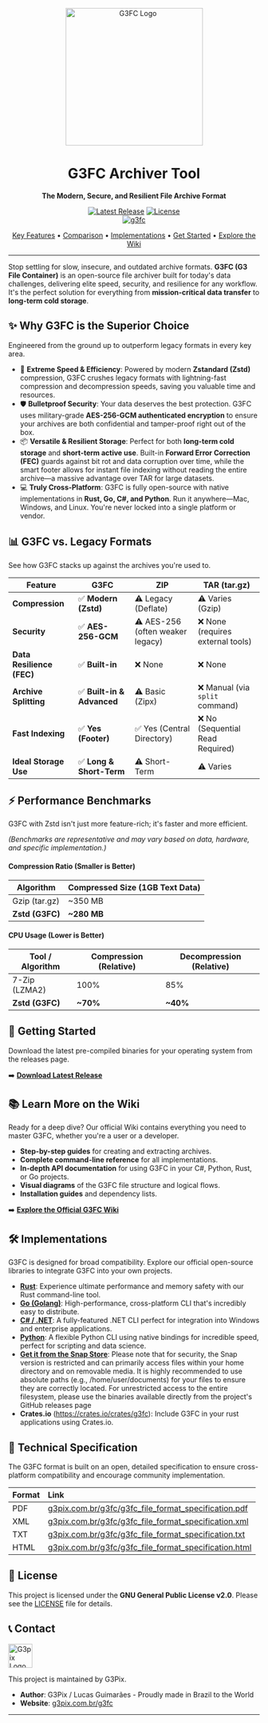 <p align="center">
  <img src="https://g3pix.com.br/g3fc/g3fc.jpeg" alt="G3FC Logo" width="275"/>
</p>

<h1 align="center">G3FC Archiver Tool</h1>

<p align="center">
  <strong>The Modern, Secure, and Resilient File Archive Format</strong>
</p>

<p align="center">
    <a href="https://github.com/guimaraeslucas/g3fc/releases"><img src="https://img.shields.io/github/v/release/guimaraeslucas/g3fc?style=for-the-badge&label=Latest%20Release" alt="Latest Release"></a>
    <a href="https://github.com/guimaraeslucas/g3fc/blob/main/LICENSE"><img src="https://img.shields.io/github/license/guimaraeslucas/g3fc?style=for-the-badge&label=License" alt="License"></a>
  <br>
    <a href="https://snapcraft.io/g3fc"><img alt="g3fc" src="https://snapcraft.io/g3fc/badge.svg" /></a>
</p>

<p align="center">
  <a href="#-why-g3fc-is-the-superior-choice">Key Features</a> •
  <a href="#-g3fc-vs-legacy-formats">Comparison</a> •
  <a href="#-implementations">Implementations</a> •
  <a href="#-getting-started">Get Started</a> •
  <a href="https://github.com/guimaraeslucas/g3fc/wiki">Explore the Wiki</a>
</p>

---

Stop settling for slow, insecure, and outdated archive formats. **G3FC (G3 File Container)** is an open-source file archiver built for today's data challenges, delivering elite speed, security, and resilience for any workflow. It's the perfect solution for everything from **mission-critical data transfer** to **long-term cold storage**.

## ✨ Why G3FC is the Superior Choice

Engineered from the ground up to outperform legacy formats in every key area.

* 🚀 **Extreme Speed & Efficiency**: Powered by modern **Zstandard (Zstd)** compression, G3FC crushes legacy formats with lightning-fast compression and decompression speeds, saving you valuable time and resources.
* 🛡️ **Bulletproof Security**: Your data deserves the best protection. G3FC uses military-grade **AES-256-GCM authenticated encryption** to ensure your archives are both confidential and tamper-proof right out of the box.
* 📦 **Versatile & Resilient Storage**: Perfect for both **long-term cold storage** and **short-term active use**. Built-in **Forward Error Correction (FEC)** guards against bit rot and data corruption over time, while the smart footer allows for instant file indexing without reading the entire archive—a massive advantage over TAR for large datasets.
* 💻 **Truly Cross-Platform**: G3FC is fully open-source with native implementations in **Rust, Go, C#, and Python**. Run it anywhere—Mac, Windows, and Linux. You're never locked into a single platform or vendor.

## 📊 G3FC vs. Legacy Formats

See how G3FC stacks up against the archives you're used to.

| Feature                 | G3FC                              | ZIP                                | TAR (tar.gz)                      |
| ------------------------- | --------------------------------- | ---------------------------------- | --------------------------------- |
| **Compression** | ✅ **Modern (Zstd)** | ⚠️ Legacy (Deflate)                | ⚠️ Varies (Gzip)                  |
| **Security** | ✅ **AES-256-GCM** | ⚠️ AES-256 (often weaker legacy)   | ❌ None (requires external tools) |
| **Data Resilience (FEC)** | ✅ **Built-in** | ❌ None                            | ❌ None                           |
| **Archive Splitting** | ✅ **Built-in & Advanced** | ⚠️ Basic (Zipx)                    | ❌ Manual (via `split` command)   |
| **Fast Indexing** | ✅ **Yes (Footer)** | ✅ Yes (Central Directory)         | ❌ No (Sequential Read Required)  |
| **Ideal Storage Use** | ✅ **Long & Short-Term** | ⚠️ Short-Term                      | ⚠️ Varies                         |

## ⚡ Performance Benchmarks

G3FC with Zstd isn't just more feature-rich; it's faster and more efficient.

*(Benchmarks are representative and may vary based on data, hardware, and specific implementation.)*

#### Compression Ratio (Smaller is Better)

| Algorithm       | Compressed Size (1GB Text Data) |
| --------------- | ------------------------------- |
| Gzip (tar.gz)   | ~350 MB                         |
| **Zstd (G3FC)** | **~280 MB** |

#### CPU Usage (Lower is Better)

| Tool / Algorithm  | Compression (Relative) | Decompression (Relative) |
| ----------------- | ---------------------- | ------------------------ |
| 7-Zip (LZMA2)     | 100%                   | 85%                      |
| **Zstd (G3FC)** | **~70%** | **~40%** |

## 🚀 Getting Started

Download the latest pre-compiled binaries for your operating system from the releases page.

➡️ **[Download Latest Release](https://github.com/guimaraeslucas/g3fc/releases)**

## 📚 Learn More on the Wiki

Ready for a deep dive? Our official Wiki contains everything you need to master G3FC, whether you're a user or a developer.

* **Step-by-step guides** for creating and extracting archives.
* **Complete command-line reference** for all implementations.
* **In-depth API documentation** for using G3FC in your C#, Python, Rust, or Go projects.
* **Visual diagrams** of the G3FC file structure and logical flows.
* **Installation guides** and dependency lists.

➡️ **[Explore the Official G3FC Wiki](https://github.com/guimaraeslucas/g3fc/wiki)**

## 🛠️ Implementations

G3FC is designed for broad compatibility. Explore our official open-source libraries to integrate G3FC into your own projects.

* **[Rust](https://github.com/guimaraeslucas/g3fc/tree/main/rust)**: Experience ultimate performance and memory safety with our Rust command-line tool.
* **[Go (Golang)](https://github.com/guimaraeslucas/g3fc/tree/main/golang)**: High-performance, cross-platform CLI that's incredibly easy to distribute.
* **[C# / .NET](https://github.com/guimaraeslucas/g3fc/tree/main/csharp)**: A fully-featured .NET CLI perfect for integration into Windows and enterprise applications.
* **[Python](https://github.com/guimaraeslucas/g3fc/tree/main/python)**: A flexible Python CLI using native bindings for incredible speed, perfect for scripting and data science.
* **[Get it from the Snap Store](https://snapcraft.io/g3fc)**:  Please note that for security, the Snap version is restricted and can primarily access files within your home directory and on removable media. It is highly recommended to use absolute paths (e.g., /home/user/documents) for your files to ensure they are correctly located. For unrestricted access to the entire filesystem, please use the binaries available directly from the project's GitHub releases page
* **Crates.io** (https://crates.io/crates/g3fc): Include G3FC in your rust applications using Crates.io.


## 📄 Technical Specification

The G3FC format is built on an open, detailed specification to ensure cross-platform compatibility and encourage community implementation.

| Format | Link                                                                     |
| :----- | :----------------------------------------------------------------------- |
| PDF    | [g3pix.com.br/g3fc/g3fc_file_format_specification.pdf](https://g3pix.com.br/g3fc/g3fc_file_format_specification.pdf) |
| XML    | [g3pix.com.br/g3fc/g3fc_file_format_specification.xml](https://g3pix.com.br/g3fc/g3fc_file_format_specification.xml) |
| TXT    | [g3pix.com.br/g3fc/g3fc_file_format_specification.txt](https://g3pix.com.br/g3fc/g3fc_file_format_specification.txt) |
| HTML   | [g3pix.com.br/g3fc/g3fc_file_format_specification.html](https://g3pix.com.br/g3fc/g3fc_file_format_specification.html)|

## 📜 License

This project is licensed under the **GNU General Public License v2.0**. Please see the [LICENSE](https://github.com/guimaraeslucas/g3fc/blob/main/LICENSE) file for details.

## 📞 Contact
<img src="https://g3pix.com.br/favicon.svg" alt="G3pix Logo" width="48"/>

This project is maintained by G3Pix.

* **Author**: G3Pix / Lucas Guimarães - Proudly made in Brazil to the World
* **Website**: [g3pix.com.br/g3fc](https://g3pix.com.br/g3fc/)

---


